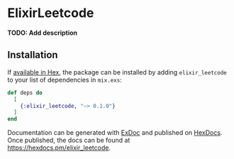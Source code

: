 # ElixirLeetcode

**TODO: Add description**

## Installation

If [available in Hex](https://hex.pm/docs/publish), the package can be installed
by adding `elixir_leetcode` to your list of dependencies in `mix.exs`:

```elixir
def deps do
  [
    {:elixir_leetcode, "~> 0.1.0"}
  ]
end
```

Documentation can be generated with [ExDoc](https://github.com/elixir-lang/ex_doc)
and published on [HexDocs](https://hexdocs.pm). Once published, the docs can
be found at <https://hexdocs.pm/elixir_leetcode>.

